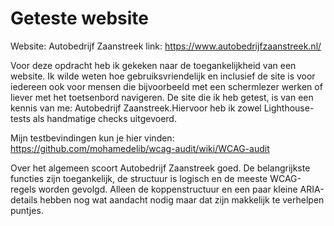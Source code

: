 # Geteste website
Website: Autobedrijf Zaanstreek
link: https://www.autobedrijfzaanstreek.nl/

Voor deze opdracht heb ik gekeken naar de toegankelijkheid van een website. Ik wilde weten hoe gebruiksvriendelijk en inclusief de site is voor iedereen ook voor mensen die bijvoorbeeld met een schermlezer werken of liever met het toetsenbord navigeren.
De site die ik heb getest, is van een kennis van me: Autobedrijf Zaanstreek.Hiervoor heb ik zowel Lighthouse-tests als handmatige checks uitgevoerd.

Mijn testbevindingen kun je hier vinden:
https://github.com/mohamedelib/wcag-audit/wiki/WCAG-audit

Over het algemeen scoort Autobedrijf Zaanstreek goed. De belangrijkste functies zijn toegankelijk, de structuur is logisch en de meeste WCAG-regels worden gevolgd. Alleen de koppenstructuur en een paar kleine ARIA-details hebben nog wat aandacht nodig maar dat zijn makkelijk te verhelpen puntjes.

